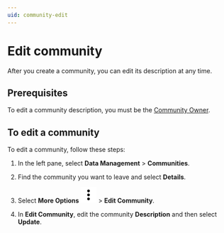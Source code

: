 ```yaml
---
uid: community-edit
---
```


# Edit community

After you create a community, you can edit its description at any time.

## Prerequisites

To edit a community description, you must be the [Community Owner](xref:ccRoles#community-owner-preview).

## To edit a community

To edit a community, follow these steps:

1. In the left pane, select **Data Management** > **Communities**.

1. Find the community you want to leave and select **Details**.

1. Select **More Options** ![More Options](../_icons/dots-vertical.svg) > **Edit Community**.

1. In **Edit Community**, edit the community **Description** and then select **Update**.